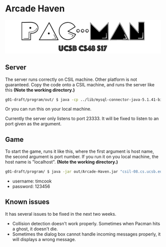# Arcade Haven

![img](https://raw.githubusercontent.com/yuanqili/Arcade-Haven/May20Meeting/program/web/img/logo.png)

## Server

The server runs correctly on CSIL machine. Other platform is not guaranteed.
Copy the code onto a CSIL machine, and runs the server like this **(Note the working directory.)**

```sh
g01-draft/program/out/ $ java -cp ../lib/mysql-connector-java-5.1.41-bin.jar:. ServerMain
```

Or you can run this on your local machine.

Currently the server only listens to port 23333. It will be fixed to listen to
an port given as the argument.

## Game

To start the game, runs it like this, where the first argument is host name, the
second argument is port number. If you run it on you local machine, the host
name is "localhost". **(Note the working directory.)**

```sh
g01-draft/program/ $ java -jar out/Arcade-Haven.jar "csil-08.cs.ucsb.edu" 23333
```

- username: timcook
- password: 123456

## Known issues

It has several issues to be fixed in the next two weeks.

- Collision detection doesn't work properly. Sometimes when Pacman hits a ghost,
  it doesn't die.
- Sometimes the dialog box cannot handle incoming messages properly, it will
  displays a wrong message.
